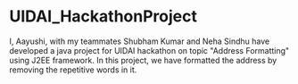# UIDAI_HackathonProject
I, Aayushi, with my teammates Shubham Kumar and Neha Sindhu have developed a java project for UIDAI hackathon on topic "Address Formatting" using J2EE framework.
In this project, we have formatted the address by removing the repetitive words in it.
